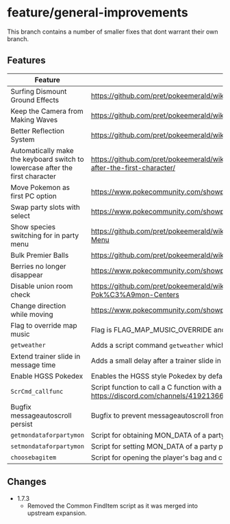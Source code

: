 # feature/general-improvements

This branch contains a number of smaller fixes that dont warrant their own branch.

## Features

| Feature | Link/Description |
|---|------|
| Surfing Dismount Ground Effects       | https://github.com/pret/pokeemerald/wiki/Surfing-Dismount-Ground-Effects
| Keep the Camera from Making Waves     | https://github.com/pret/pokeemerald/wiki/Keep-the-Camera-from-Making-Waves
| Better Reflection System              | https://github.com/pret/pokeemerald/wiki/Reflections
| Automatically make the keyboard switch to lowercase after the first character | https://github.com/pret/pokeemerald/wiki/Automatically-make-the-keyboard-switch-to-lowercase-after-the-first-character/
| Move Pokemon as first PC option       | https://www.pokecommunity.com/showpost.php?p=10065761
| Swap party slots with select          | https://www.pokecommunity.com/showpost.php?p=10420662
| Show species switching for in party menu | https://github.com/pret/pokeemerald/wiki/Show-Species-That-You're-Switching-For-in-the-Party-Menu
| Bulk Premier Balls                    | https://github.com/pret/pokeemerald/wiki/LGPE-Style-Bonus-Premier-Balls
| Berries no longer disappear           | https://www.pokecommunity.com/showpost.php?p=10142996&postcount=63
| Disable union room check              | https://github.com/pret/pokeemerald/wiki/Disabling-Union-Room-check-when-entering-Pok%C3%A9mon-Centers
| Change direction while moving         | https://www.pokecommunity.com/showpost.php?p=10402610
| Flag to override map music            | Flag is FLAG_MAP_MUSIC_OVERRIDE and var is VAR_MAP_MUSIC_OVERRIDE.
| `getweather`                          | Adds a script command `getweather` which stores the current weather in VAR_RESULT.
| Extend trainer slide in message time  | Adds a small delay after a trainer slide in message.
| Enable HGSS Pokedex                   | Enables the HGSS style Pokedex by default.
| `ScrCmd_callfunc`                     | Script function to call a C function with a number of arguments. https://discord.com/channels/419213663107416084/419214240277200898/1168386523163525160
| Bugfix messageautoscroll persist      | Bugfix to prevent messageautoscroll from persisting after its use.
| `getmondataforpartymon`               | Script for obtaining MON_DATA of a party pokemon.
| `setmondataforpartymon`               | Script for setting MON_DATA of a party pokemon.
| `choosebagitem`                       | Script for opening the player's bag and choosing an item with customisable parameters.

## Changes

- 1.7.3
    - Removed the Common FindItem script as it was merged into upstream expansion.